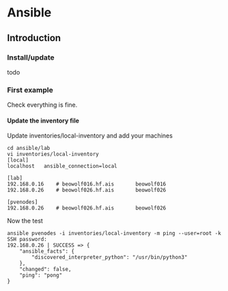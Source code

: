 # Ansible

## Introduction

### Install/update
todo
### First example
Check everything is fine.
#### Update the inventory file
Update inventories/local-inventory and add your machines
```shell
cd ansible/lab
vi inventories/local-inventory
[local]
localhost   ansible_connection=local

[lab]
192.168.0.16    # beowolf016.hf.ais       beowolf016
192.168.0.26    # beowolf026.hf.ais       beowolf026

[pvenodes]
192.168.0.26    # beowolf026.hf.ais       beowolf026
```
Now the test
```shell
ansible pvenodes -i inventories/local-inventory -m ping --user=root -k
SSH password: 
192.168.0.26 | SUCCESS => {
    "ansible_facts": {
        "discovered_interpreter_python": "/usr/bin/python3"
    },
    "changed": false,
    "ping": "pong"
}
```

